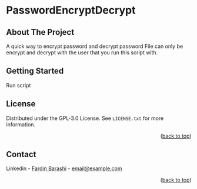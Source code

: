 # PasswordEncryptDecrypt


<!-- ABOUT THE PROJECT -->
## About The Project
A quick way to encrypt password and decrypt password
File can only be encrypt and decrypt with the user that you run this script with.

<!-- GETTING STARTED -->
## Getting Started
Run script


<!-- LICENSE -->
## License
Distributed under the GPL-3.0 License. See `LICENSE.txt` for more information.
<p align="right">(<a href="#readme-top">back to top</a>)</p>

<!-- CONTACT -->
## Contact

Linkedin - [Fardin Barashi]([https://twitter.com/your_username](https://www.linkedin.com/in/fardin-barashi-a56310a2/)) - email@example.com

<p align="right">(<a href="#readme-top">back to top</a>)</p>





